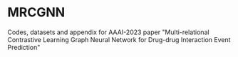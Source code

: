 # MRCGNN
Codes, datasets and appendix for AAAI-2023 paper "Multi-relational Contrastive Learning Graph Neural Network for Drug-drug Interaction Event Prediction"
